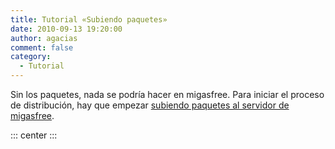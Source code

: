 ```yaml
---
title: Tutorial «Subiendo paquetes»
date: 2010-09-13 19:20:00
author: agacias
comment: false
category:
  - Tutorial
---
```


Sin los paquetes, nada se podría hacer en migasfree. Para iniciar el proceso de distribución, hay que empezar [subiendo paquetes al servidor de migasfree](http://www.youtube.com/v/XGzNE1FkK2o).

::: center
<LiteYoutubeEmbed id="XGzNE1FkK2o" title="Subiendo paquetes al servidor migasfree" />
:::
